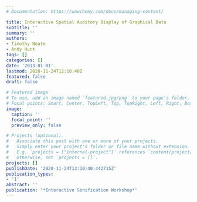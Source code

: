 ```yaml
---
# Documentation: https://wowchemy.com/docs/managing-content/

title: Interactive Spatial Auditory Display of Graphical Data
subtitle: ''
summary: ''
authors:
- Timothy Neate
- Andy Hunt
tags: []
categories: []
date: '2013-01-01'
lastmod: 2020-11-24T12:10:40Z
featured: false
draft: false

# Featured image
# To use, add an image named `featured.jpg/png` to your page's folder.
# Focal points: Smart, Center, TopLeft, Top, TopRight, Left, Right, BottomLeft, Bottom, BottomRight.
image:
  caption: ''
  focal_point: ''
  preview_only: false

# Projects (optional).
#   Associate this post with one or more of your projects.
#   Simply enter your project's folder or file name without extension.
#   E.g. `projects = ["internal-project"]` references `content/project/deep-learning/index.md`.
#   Otherwise, set `projects = []`.
projects: []
publishDate: '2020-11-24T12:10:40.442715Z'
publication_types:
- '1'
abstract: ''
publication: '*Interactive Sonification Workshop*'
---
```

